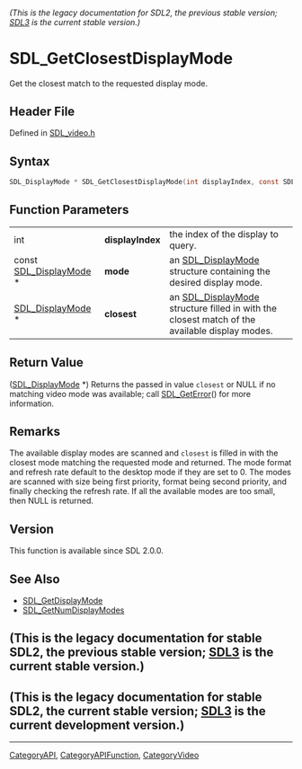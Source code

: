 ###### (This is the legacy documentation for SDL2, the previous stable version; [SDL3](https://wiki.libsdl.org/SDL3/) is the current stable version.)
# SDL_GetClosestDisplayMode

Get the closest match to the requested display mode.

## Header File

Defined in [SDL_video.h](https://github.com/libsdl-org/SDL/blob/SDL2/include/SDL_video.h)

## Syntax

```c
SDL_DisplayMode * SDL_GetClosestDisplayMode(int displayIndex, const SDL_DisplayMode * mode, SDL_DisplayMode * closest);
```

## Function Parameters

|                                            |                  |                                                                                                                  |
| ------------------------------------------ | ---------------- | ---------------------------------------------------------------------------------------------------------------- |
| int                                        | **displayIndex** | the index of the display to query.                                                                               |
| const [SDL_DisplayMode](SDL_DisplayMode) * | **mode**         | an [SDL_DisplayMode](SDL_DisplayMode) structure containing the desired display mode.                             |
| [SDL_DisplayMode](SDL_DisplayMode) *       | **closest**      | an [SDL_DisplayMode](SDL_DisplayMode) structure filled in with the closest match of the available display modes. |

## Return Value

([SDL_DisplayMode](SDL_DisplayMode) *) Returns the passed in value
`closest` or NULL if no matching video mode was available; call
[SDL_GetError](SDL_GetError)() for more information.

## Remarks

The available display modes are scanned and `closest` is filled in with the
closest mode matching the requested mode and returned. The mode format and
refresh rate default to the desktop mode if they are set to 0. The modes
are scanned with size being first priority, format being second priority,
and finally checking the refresh rate. If all the available modes are too
small, then NULL is returned.

## Version

This function is available since SDL 2.0.0.

## See Also

- [SDL_GetDisplayMode](SDL_GetDisplayMode)
- [SDL_GetNumDisplayModes](SDL_GetNumDisplayModes)


## (This is the legacy documentation for stable SDL2, the previous stable version; [SDL3](https://wiki.libsdl.org/SDL3/) is the current stable version.)



## (This is the legacy documentation for stable SDL2, the current stable version; [SDL3](https://wiki.libsdl.org/SDL3/) is the current development version.)



----
[CategoryAPI](CategoryAPI), [CategoryAPIFunction](CategoryAPIFunction), [CategoryVideo](CategoryVideo)

